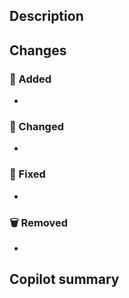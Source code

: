 ## Description

<!--- General description of the changes in this pull request -->

## Changes

### 🐣 Added

-

### 🍃 Changed

-

### 🥥 Fixed

-

### 🗑️ Removed

-

## Copilot summary

<!--- Copilot summary of the changes in this pull request. This is optional, but can be helpful for reviewers. -->
